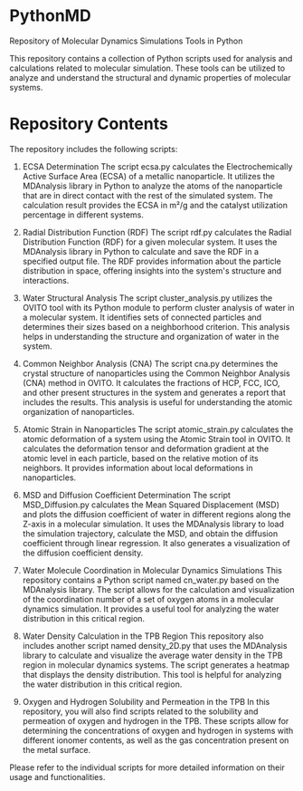 # PythonMD
Repository of Molecular Dynamics Simulations Tools in Python

This repository contains a collection of Python scripts used for analysis and calculations related to molecular simulation. These tools can be utilized to analyze and understand the structural and dynamic properties of molecular systems.

# Repository Contents
The repository includes the following scripts:

1. ECSA Determination
The script ecsa.py calculates the Electrochemically Active Surface Area (ECSA) of a metallic nanoparticle. It utilizes the MDAnalysis library in Python to analyze the atoms of the nanoparticle that are in direct contact with the rest of the simulated system. The calculation result provides the ECSA in m²/g and the catalyst utilization percentage in different systems.

2. Radial Distribution Function (RDF)
The script rdf.py calculates the Radial Distribution Function (RDF) for a given molecular system. It uses the MDAnalysis library in Python to calculate and save the RDF in a specified output file. The RDF provides information about the particle distribution in space, offering insights into the system's structure and interactions.

3. Water Structural Analysis
The script cluster_analysis.py utilizes the OVITO tool with its Python module to perform cluster analysis of water in a molecular system. It identifies sets of connected particles and determines their sizes based on a neighborhood criterion. This analysis helps in understanding the structure and organization of water in the system.

4. Common Neighbor Analysis (CNA)
The script cna.py determines the crystal structure of nanoparticles using the Common Neighbor Analysis (CNA) method in OVITO. It calculates the fractions of HCP, FCC, ICO, and other present structures in the system and generates a report that includes the results. This analysis is useful for understanding the atomic organization of nanoparticles.

5. Atomic Strain in Nanoparticles
The script atomic_strain.py calculates the atomic deformation of a system using the Atomic Strain tool in OVITO. It calculates the deformation tensor and deformation gradient at the atomic level in each particle, based on the relative motion of its neighbors. It provides information about local deformations in nanoparticles.

6. MSD and Diffusion Coefficient Determination
The script MSD_Diffusion.py calculates the Mean Squared Displacement (MSD) and plots the diffusion coefficient of water in different regions along the Z-axis in a molecular simulation. It uses the MDAnalysis library to load the simulation trajectory, calculate the MSD, and obtain the diffusion coefficient through linear regression. It also generates a visualization of the diffusion coefficient density.

7. Water Molecule Coordination in Molecular Dynamics Simulations
This repository contains a Python script named cn_water.py based on the MDAnalysis library. The script allows for the calculation and visualization of the coordination number of a set of oxygen atoms in a molecular dynamics simulation. It provides a useful tool for analyzing the water distribution in this critical region.

8. Water Density Calculation in the TPB Region
This repository also includes another script named density_2D.py that uses the MDAnalysis library to calculate and visualize the average water density in the TPB region in molecular dynamics systems. The script generates a heatmap that displays the density distribution. This tool is helpful for analyzing the water distribution in this critical region.

9. Oxygen and Hydrogen Solubility and Permeation in the TPB
In this repository, you will also find scripts related to the solubility and permeation of oxygen and hydrogen in the TPB. These scripts allow for determining the concentrations of oxygen and hydrogen in systems with different ionomer contents, as well as the gas concentration present on the metal surface.

Please refer to the individual scripts for more detailed information on their usage and functionalities.
